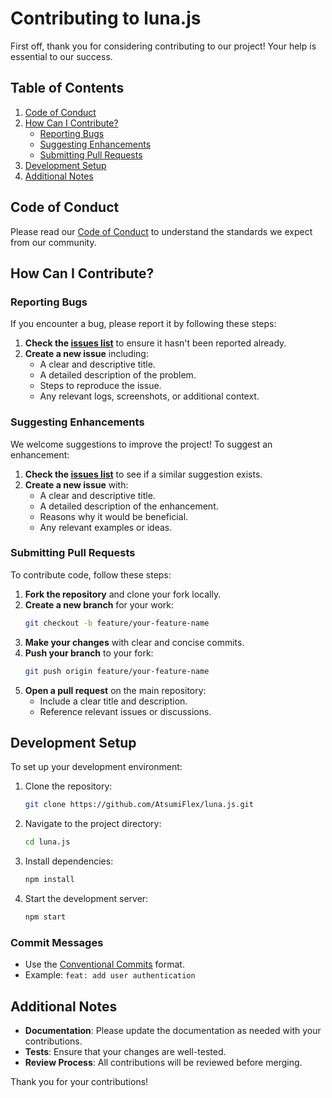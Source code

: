 # Contributing to luna.js

First off, thank you for considering contributing to our project! Your help is essential to our success.

## Table of Contents

1. [Code of Conduct](#code-of-conduct)
2. [How Can I Contribute?](#how-can-i-contribute)
    - [Reporting Bugs](#reporting-bugs)
    - [Suggesting Enhancements](#suggesting-enhancements)
    - [Submitting Pull Requests](#submitting-pull-requests)
3. [Development Setup](#development-setup)
4. [Additional Notes](#additional-notes)

## Code of Conduct

Please read our [Code of Conduct](CODE_OF_CONDUCT.md) to understand the standards we expect from our community.

## How Can I Contribute?

### Reporting Bugs

If you encounter a bug, please report it by following these steps:

1. **Check the [issues list](https://github.com/AtsumiFlex/luna.js/issues)** to ensure it hasn't been reported already.
2. **Create a new issue** including:
    - A clear and descriptive title.
    - A detailed description of the problem.
    - Steps to reproduce the issue.
    - Any relevant logs, screenshots, or additional context.

### Suggesting Enhancements

We welcome suggestions to improve the project! To suggest an enhancement:

1. **Check the [issues list](https://github.com/AtsumiFlex/luna.js/issues)** to see if a similar suggestion exists.
2. **Create a new issue** with:
    - A clear and descriptive title.
    - A detailed description of the enhancement.
    - Reasons why it would be beneficial.
    - Any relevant examples or ideas.

### Submitting Pull Requests

To contribute code, follow these steps:

1. **Fork the repository** and clone your fork locally.
2. **Create a new branch** for your work:
    ```sh
    git checkout -b feature/your-feature-name
    ```
3. **Make your changes** with clear and concise commits.
4. **Push your branch** to your fork:
    ```sh
    git push origin feature/your-feature-name
    ```
5. **Open a pull request** on the main repository:
    - Include a clear title and description.
    - Reference relevant issues or discussions.

## Development Setup

To set up your development environment:

1. Clone the repository:
    ```sh
    git clone https://github.com/AtsumiFlex/luna.js.git
    ```
2. Navigate to the project directory:
    ```sh
    cd luna.js
    ```
3. Install dependencies:
    ```sh
    npm install
    ```
4. Start the development server:
    ```sh
    npm start
    ```

### Commit Messages

- Use the [Conventional Commits](https://www.conventionalcommits.org/en/v1.0.0/) format.
- Example: `feat: add user authentication`

## Additional Notes

- **Documentation**: Please update the documentation as needed with your contributions.
- **Tests**: Ensure that your changes are well-tested.
- **Review Process**: All contributions will be reviewed before merging.

Thank you for your contributions!
